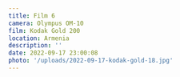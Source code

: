 ```yaml
---
title: Film 6
camera: Olympus OM-10
film: Kodak Gold 200
location: Armenia
description: ''
date: 2022-09-17 23:00:08
photo: '/uploads/2022-09-17-kodak-gold-18.jpg'
---
```

